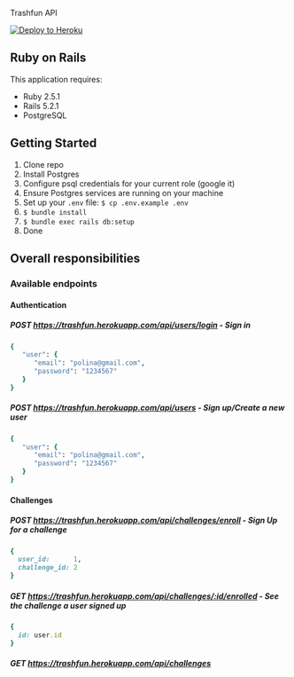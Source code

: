Trashfun API

[![Deploy to Heroku](https://www.herokucdn.com/deploy/button.png)](https://heroku.com/deploy)

Ruby on Rails
-------------

This application requires:

- Ruby 2.5.1
- Rails 5.2.1
- PostgreSQL

Getting Started
---------------

1. Clone repo
2. Install Postgres
3. Configure psql credentials for your current role (google it)
4. Ensure Postgres services are running on your machine
5. Set up your `.env` file: `$ cp .env.example .env`
6. `$ bundle install`
7. `$ bundle exec rails db:setup`
8. Done

Overall responsibilities
-------------------------

### Available endpoints

#### Authentication

##### POST https://trashfun.herokuapp.com/api/users/login - Sign in

```ruby
{
   "user": {
      "email": "polina@gmail.com",
      "password": "1234567"
   }
}
```

##### POST https://trashfun.herokuapp.com/api/users - Sign up/Create a new user

```ruby
{
   "user": {
      "email": "polina@gmail.com",
      "password": "1234567"
   }
}
```

#### Challenges

##### POST https://trashfun.herokuapp.com/api/challenges/enroll - Sign Up for a challenge

```ruby
{
  user_id:      1,
  challenge_id: 2
}
```

##### GET https://trashfun.herokuapp.com/api/challenges/:id/enrolled - See the challenge a user signed up

```ruby
{
  id: user.id
}
```

##### GET https://trashfun.herokuapp.com/api/challenges
